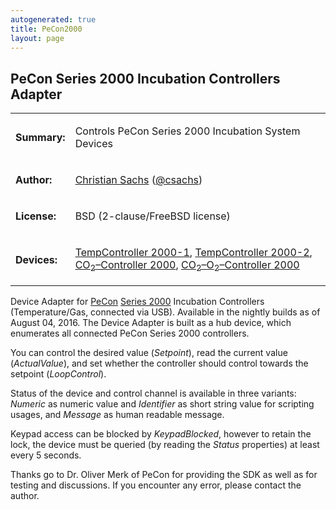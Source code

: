 ```yaml
---
autogenerated: true
title: PeCon2000
layout: page
---
```


## PeCon Series 2000 Incubation Controllers Adapter

<table>
<tr>
<td markdown="1">

**Summary:**

</td>
<td markdown="1">

Controls PeCon Series 2000 Incubation System Devices

</td>
</tr>
<tr>
<td markdown="1">

**Author:**

</td>
<td markdown="1">

[Christian Sachs](/users/Csachs "wikilink")
([@csachs](https://github.com/csachs))

</td>
</tr>
<tr>
<td markdown="1">

**License:**

</td>
<td markdown="1">

BSD (2-clause/FreeBSD license)

</td>
</tr>
<tr>
<td markdown="1">

**Devices:**

</td>
<td markdown="1">

[TempController 2000-1](http://www.pecon.biz/?page_id=2501),
[TempController 2000-2](http://www.pecon.biz/?page_id=2499),
[CO<sub>2</sub>–Controller 2000](http://www.pecon.biz/?page_id=4146),
[CO<sub>2</sub>–O<sub>2</sub>–Controller 2000](http://www.pecon.biz/?page_id=4124)

</td>
</tr>
</table>

Device Adapter for [PeCon](http://www.pecon.biz/) [Series
2000](http://www.pecon.biz/?page_id=126) Incubation Controllers
(Temperature/Gas, connected via USB). Available in the nightly builds as
of August 04, 2016. The Device Adapter is built as a hub device, which
enumerates all connected PeCon Series 2000 controllers.

You can control the desired value (*Setpoint*), read the current value
(*ActualValue*), and set whether the controller should control towards
the setpoint (*LoopControl*).

Status of the device and control channel is available in three variants:
*Numeric* as numeric value and *Identifier* as short string value for
scripting usages, and *Message* as human readable message.

Keypad access can be blocked by *KeypadBlocked*, however to retain the
lock, the device must be queried (by reading the *Status* properties) at
least every 5 seconds.

Thanks go to Dr. Oliver Merk of PeCon for providing the SDK as well as
for testing and discussions. If you encounter any error, please contact
the author.

